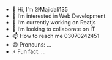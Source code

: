 - 👋 Hi, I’m @Majidali135
- 👀 I’m interested in Web Development
- 🌱 I’m currently working on Reatjs
- 💞️ I’m looking to collaborate on IT
- 📫 How to reach me 03070242451
- 😄 Pronouns: ...
- ⚡ Fun fact: ...

<!---
Majidali135/Majidali135 is a ✨ special ✨ repository because its `README.md` (this file) appears on your GitHub profile.
You can click the Preview link to take a look at your changes.
--->
